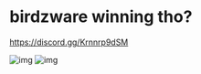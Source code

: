 # birdzware winning tho?

https://discord.gg/Krnnrp9dSM

![img](https://media.discordapp.net/attachments/950006604084949003/979303180577931274/unknown.png)
![img](https://cdn.discordapp.com/attachments/950000418358976582/983093106327044236/unknown.png)
